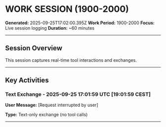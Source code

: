 # WORK SESSION (1900-2000)

**Generated:** 2025-09-25T17:02:00.395Z
**Work Period:** 1900-2000
**Focus:** Live session logging
**Duration:** ~60 minutes

---

## Session Overview

This session captures real-time tool interactions and exchanges.

---

## Key Activities

### Text Exchange - 2025-09-25 17:01:59 UTC [19:01:59 CEST]

**User Message:** [Request interrupted by user]

**Type:** Text-only exchange (no tool calls)

---

